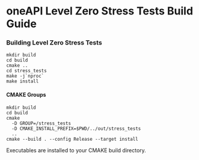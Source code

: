 # oneAPI Level Zero Stress Tests Build Guide

### Building Level Zero Stress Tests

```
mkdir build
cd build
cmake ..
cd stress_tests
make -j`nproc`
make install
```

#### CMAKE Groups

```
mkdir build
cd build
cmake
  -D GROUP=/stress_tests
  -D CMAKE_INSTALL_PREFIX=$PWD/../out/stress_tests
  ..
cmake --build . --config Release --target install
```

Executables are installed to your CMAKE build directory.
